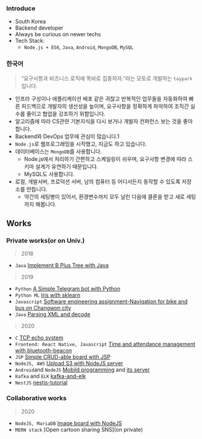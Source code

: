 ### Introduce
- South Korea
- Backend developer
- Always be curious on newer techs
- Tech Stack: 
  - `Node.js + ES6`, `Java`, `Android`, `MongoDB`, `MySQL`

### 한국어

> “요구사항과 비즈니스 로직에 똑바로 집중하자.”라는 모토로 개발하는 `taypark`입니다.
- 인프라 구성이나 애플리케이션 배포 같은 귀찮고 반복적인 업무들을 자동화하여 빠른 피드백으로 개발자의 생산성을 높이며, 요구사항을 정확하게 파악하여 조직간 실수를 줄이고 협업을 강조하기 위함입니다. 
- 알고리즘에 따라 CS관련 기본지식을 다시 보거나 개발자 컨퍼런스 보는 것을 좋아합니다. 
- Backend와 DevOps 업무에 관심이 많습니다.1
- `Node.js`로 웹프로그래밍을 시작했고, 지금도 하고 있습니다.  
- 데이터베이스는 `MongoDB`를 사용합니다. 
  - Node.js에서 처리하기 간편하고 스케일링이 쉬우며, 요구사항 변경에 따라 스키마 설계가 유연하기 때문입니다. 
  - MySQL도 사용합니다.
- 로컬, 개발서버, 프로덕션 서버, 남의 컴퓨터 등 어디서든지 동작할 수 있도록 저장소를 만듭니다. 
  - 약간의 세팅병이 있어서, 환경변수까지 모두 날린 다음에 클론을 받고 새로 세팅까지 해봅니다.

## Works

### Private works(or on Univ.)

> 2018
- `Java` [Implement B Plus Tree with Java](https://github.com/TayPark/BPlusTree)

> 2019
- `Python` [A Simple Telegram bot with Python](https://github.com/TayPark/stupid-bot)
- `Python ML` [Iris with sklearn](https://github.com/TayPark/portpolio/tree/master/ML)
- `Javascript` [Software engineering assignment-Navigation for bike and bus on Changwon city](https://github.com/TayPark/CWNU19SE_2B)
- `Java` [Parsing XML and decode](https://github.com/TayPark/portpolio/tree/master/xLang)

> 2020
- `C` [TCP echo system](https://github.com/TayPark/tcp-echo-Clang)
- `Frontend: React Native, Javascript` [Time and attendance management with bluetooth-beacon](https://github.com/chisacam/dbeacon)
- `JSP` [Simple CRUD-able board with JSP](https://github.com/TayPark/JSPProject)
- `NodeJS, AWS` [Upload S3 with NodeJS server](https://github.com/TayPark/node-formidable-s3)
- `Android`and `NodeJS` [Mobild programming](https://github.com/TayPark/mp-stil-android) and [its server](https://github.com/TayPark/mp-server)
- `Kafka` and `ELK` [kafka-and-elk](https://github.com/TayPark/kafka-and-elk-example)
- `NestJS` [nestjs-tutorial](https://github.com/TayPark/nestjs-tutorial)

### Collaborative works
> 2020
- `NodeJS, MariaDB` [Image board with NodeJS](https://github.com/TayPark/lunarcat-lagacy)
- `MERN stack` [Open cartoon sharing SNS](on private)
